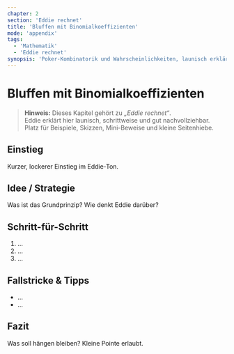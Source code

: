 ```yaml
---
chapter: 2
section: 'Eddie rechnet'
title: 'Bluffen mit Binomialkoeffizienten'
mode: 'appendix'
tags:
  - 'Mathematik'
  - 'Eddie rechnet'
synopsis: 'Poker-Kombinatorik und Wahrscheinlichkeiten, launisch erklärt.'
---
```


# Bluffen mit Binomialkoeffizienten

> **Hinweis:** Dieses Kapitel gehört zu *„Eddie rechnet“*.  
> Eddie erklärt hier launisch, schrittweise und gut nachvollziehbar.  
> Platz für Beispiele, Skizzen, Mini-Beweise und kleine Seitenhiebe.

## Einstieg
Kurzer, lockerer Einstieg im Eddie-Ton.

## Idee / Strategie
Was ist das Grundprinzip? Wie denkt Eddie darüber?

## Schritt-für-Schritt
1. …
2. …
3. …

## Fallstricke & Tipps
- …
- …

## Fazit
Was soll hängen bleiben? Kleine Pointe erlaubt.
